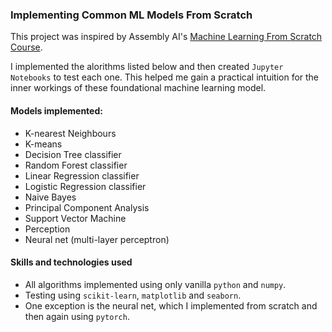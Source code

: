 ### Implementing Common ML Models From Scratch

This project was inspired by Assembly AI's [Machine Learning From Scratch Course](https://www.youtube.com/watch?v=p1hGz0w_OCo&list=PLcWfeUsAys2k_xub3mHks85sBHZvg24Jd). 

I implemented the alorithms listed below and then created `Jupyter Notebooks` to test each one. This helped me gain a practical intuition for the inner workings of these foundational machine learning model.

#### Models implemented:
- K-nearest Neighbours
- K-means
- Decision Tree classifier
- Random Forest classifier
- Linear Regression classifier
- Logistic Regression classifier
- Naive Bayes
- Principal Component Analysis
- Support Vector Machine
- Perception
- Neural net (multi-layer perceptron)

#### Skills and technologies used
- All algorithms implemented using only vanilla `python` and `numpy`.
- Testing using `scikit-learn`, `matplotlib` and `seaborn`.
- One exception is the neural net, which I implemented from scratch and then again using `pytorch`.

